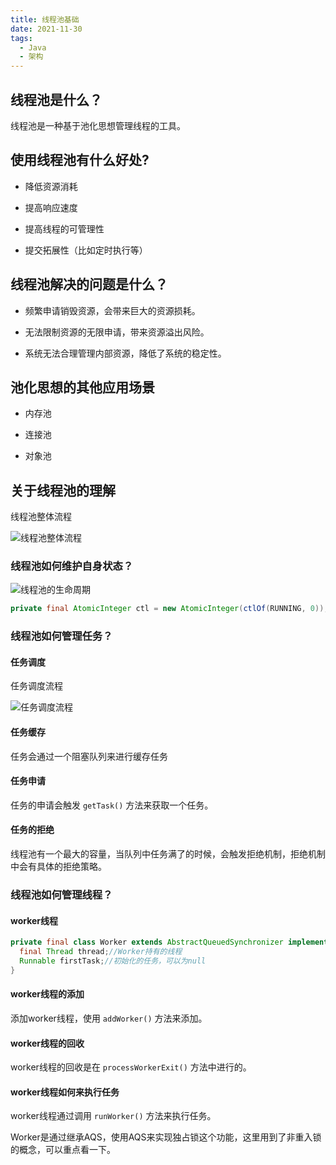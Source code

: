 ```yaml
---
title: 线程池基础
date: 2021-11-30
tags:
  - Java
  - 架构
---
```


## 线程池是什么？

线程池是一种基于池化思想管理线程的工具。

## 使用线程池有什么好处?

- 降低资源消耗

- 提高响应速度

- 提高线程的可管理性

- 提交拓展性（比如定时执行等）

## 线程池解决的问题是什么？

- 频繁申请销毁资源，会带来巨大的资源损耗。

- 无法限制资源的无限申请，带来资源溢出风险。

- 系统无法合理管理内部资源，降低了系统的稳定性。

## 池化思想的其他应用场景

- 内存池

- 连接池

- 对象池

## 关于线程池的理解

线程池整体流程

![线程池整体流程](https://raw.githubusercontent.com/peiel/oss/master/uPic/QeZ4VK.jpg)

### 线程池如何维护自身状态？

![线程池的生命周期](https://raw.githubusercontent.com/peiel/oss/master/uPic/Cke0my.jpg)

```java
private final AtomicInteger ctl = new AtomicInteger(ctlOf(RUNNING, 0));
```

### 线程池如何管理任务？

#### 任务调度

任务调度流程

![任务调度流程](https://raw.githubusercontent.com/peiel/oss/master/uPic/sE7lun.jpg)

#### 任务缓存

任务会通过一个阻塞队列来进行缓存任务

#### 任务申请

任务的申请会触发 `getTask()` 方法来获取一个任务。

#### 任务的拒绝

线程池有一个最大的容量，当队列中任务满了的时候，会触发拒绝机制，拒绝机制中会有具体的拒绝策略。

### 线程池如何管理线程？

#### worker线程

```java
private final class Worker extends AbstractQueuedSynchronizer implements Runnable{
  final Thread thread;//Worker持有的线程
  Runnable firstTask;//初始化的任务，可以为null
}
```

#### worker线程的添加

添加worker线程，使用 `addWorker()` 方法来添加。

#### worker线程的回收

worker线程的回收是在 `processWorkerExit()` 方法中进行的。

#### worker线程如何来执行任务

worker线程通过调用 `runWorker()` 方法来执行任务。

Worker是通过继承AQS，使用AQS来实现独占锁这个功能，这里用到了非重入锁的概念，可以重点看一下。
